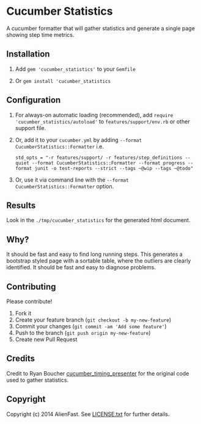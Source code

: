# Cucumber Statistics

A cucumber formatter that will gather statistics and generate a single page showing step time metrics.

## Installation

1. Add `gem 'cucumber_statistics'` to your `Gemfile`

2. Or `gem install 'cucumber_statistics`

## Configuration

1. For always-on automatic loading (recommended), add `require 'cucumber_statistics/autoload'` to `features/support/env.rb` or other support file.

2. Or, add it to your `cucumber.yml` by adding `--format CucumberStatistics::Formatter` i.e.

    `std_opts = "-r features/support/ -r features/step_definitions --quiet --format CucumberStatistics::Formatter --format progress --format junit -o test-reports --strict --tags ~@wip --tags ~@todo"`

3. Or, use it via command line with the `--format CucumberStatistics::Formatter` option.

## Results

Look in the `./tmp/cucumber_statistics` for the generated html document.

## Why?

It should be fast and easy to find long running steps.  This generates a bootstrap styled page with a sortable table, where the outliers are clearly identified.  It should be fast and easy to diagnose problems.

## Contributing

Please contribute!

1. Fork it
2. Create your feature branch (`git checkout -b my-new-feature`)
3. Commit your changes (`git commit -am 'Add some feature'`)
4. Push to the branch (`git push origin my-new-feature`)
5. Create new Pull Request

## Credits
Credit to Ryan Boucher [cucumber_timing_presenter](https://github.com/distributedlife/cucumber_timing_presenter) for the original code used to gather statistics.

## Copyright

Copyright (c) 2014 AlienFast. See [LICENSE.txt](https://github.com/alienfast/cucumber_statistics/blob/master/LICENSE.txt) for further details.